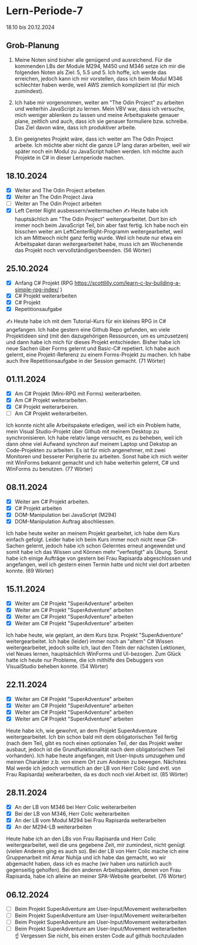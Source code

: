 # Lern-Periode-7


18.10 bis 20.12.2024

## Grob-Planung

1. Meine Noten sind bisher alle genügend und ausreichend. Für die kommenden LBs der Module M294, M450 und M346 setze ich mir die folgenden Noten als Ziel: 5, 5.5 und 5. Ich hoffe, ich werde das erreichen, jedoch kann ich mir vorstellen, dass ich beim Modul M346 schlechter haben werde, weil AWS ziemlich kompliziert ist (für mich zumindest).
  
2. Ich habe mir vorgenommen, weiter am "The Odin Project" zu arbeiten und weiterhin JavaScript zu lernen. Mein VBV war, dass ich versuche, mich weniger ablenken zu lassen und meine Arbeitspakete genauer plane, zeitlich und auch, dass ich sie genauer formuliere bzw. schreibe. Das Ziel davon wäre, dass ich produktiver arbeite.
  
3. Ein geeignetes Projekt wäre, dass ich weiter am The Odin Project arbeite. Ich möchte aber nicht die ganze LP lang daran arbeiten, weil wir später noch ein Modul zu JavaScript haben werden. Ich möchte auch Projekte in C# in dieser Lernperiode machen.
  

## 18.10.2024

- [x] Weiter and The Odin Project arbeiten
- [x] Weiter an The Odin Project Java
- [ ] Weiter an The Odin Project arbeiten
- [x] Left Center Right ausbessern/weitermachen
✍️ Heute habe ich hauptsächlich am "The Odin Project" weitergearbeitet. Dort bin ich immer noch beim JavaScript Teil, bin aber fast fertig. Ich habe noch ein bisschen weiter am LeftCenterRight-Programm weitergearbeitet, weil ich am Mittwoch nicht ganz fertig wurde. Weil ich heute nur etwa ein Arbeitspaket daran weitergearbeitet habe, muss ich am Wochenende das Projekt noch vervollständigen/beenden. (56 Wörter)

## 25.10.2024

- [x] Anfang C# Projekt (RPG https://scottlilly.com/learn-c-by-building-a-simple-rpg-index/ )
- [x] C# Projekt weiterarbeiten
- [x] C# Projekt
- [x] Repetitionsaufgabe

✍️ Heute habe ich mit dem Tutorial-Kurs für ein kleines RPG in C# angefangen. Ich habe gestern eine Github Repo gefunden, wo viele Projektideen sind (mit den dazugehörigen Ressourcen, um es umzusetzen) und dann habe ich mich für dieses Projekt entschieden. Bisher habe ich neue Sachen über Forms gelernt und Basic-C# repetiert. Ich habe auch gelernt, eine Projekt-Referenz zu einem Forms-Projekt zu machen. Ich habe auch Ihre Repetitionsaufgabe in der Session gemacht. (71 Wörter)

## 01.11.2024

- [x] Am C# Projekt (Mini-RPG mit Forms) weiterarbeiten.
- [x] Am C# Projekt weiterarbeiten.
- [x] C# Projekt weiterarbeiren.
- [ ] Am C# Projekt weiterarbeiten.

Ich konnte nicht alle Arbeitspakete erledigen, weil ich ein Problem hatte, mein Visual Studio-Projekt über Github mit meinem Desktop zu synchronisieren. Ich habe relativ lange versucht, es zu beheben, weil ich dann ohne viel Aufwand synchron auf meinem Laptop und Dekstop an Code-Projekten zu arbeiten. Es ist für mich angenehmer, mit zwei Monitoren und besserer Peripherie zu arbeiten.
Sonst habe ich mich weiter mit WinForms bekannt gemacht und ich habe weiterhin gelernt, C# und WinForms zu benutzen. (77 Wörter)

## 08.11.2024

- [x] Weiter am C# Projekt arbeiten.
- [x] C# Projekt arbeiten
- [x] DOM-Manipulation bei JavaScript (M294)
- [x] DOM-Manipulation Auftrag abschliessen.

Ich habe heute weiter an meinem Projekt gearbeitet, ich habe dem Kurs einfach gefolgt. 
Leider habe ich beim Kurs immer noch nicht neue C#-Sachen gelernt, jedoch habe ich schon Gelerntes erneut angewendet und somit habe ich das Wissen und Können mehr "verfestigt" als Übung. 
Sonst habe ich einige Aufträge von gestern bei Frau Rapisarda abgeschlossen und angefangen, weil ich gestern einen Termin hatte und nicht viel dort arbeiten konnte. (69 Wörter)

## 15.11.2024

- [x] Weiter am C# Projekt "SuperAdventure" arbeiten 
- [x] Weiter am C# Projekt "SuperAdventure" arbeiten 
- [x] Weiter am C# Projekt "SuperAdventure" arbeiten 
- [x] Weiter am C# Projekt "SuperAdventure" arbeiten

Ich habe heute, wie geplant, an dem Kurs bzw. Projekt "SuperAdventure" weitergearbeitet. Ich habe (leider) immer noch an "altem" C# Wissen weitergearbeitet, jedoch sollte ich, laut den Titeln der nächsten Lektionen, viel Neues lernen, hauptsächlich WinForms und UI-bezogen. Zum Glück hatte ich heute nur Probleme, die ich mithilfe des Debuggers von VisualStudio beheben konnte. (54 Wörter)

## 22.11.2024

- [x] Weiter am C# Projekt "SuperAdventure" arbeiten 
- [x] Weiter am C# Projekt "SuperAdventure" arbeiten 
- [x] Weiter am C# Projekt "SuperAdventure" arbeiten 
- [x] Weiter am C# Projekt "SuperAdventure" arbeiten

Heute habe ich, wie gewohnt, an dem Projekt SuperAdventure weitergearbeitet. Ich bin schon bald mit dem obligatorischen Teil fertig (nach dem Teil, gibt es noch einen optionalen Teil, der das Projekt weiter ausbaut, jedoch ist die Grundfunktionalität nach dem obligatorischem Teil vorhanden). Ich habe heute angefangen, mit User-Inputs umzugehen und meinen Charakter z.b. von einem Ort zum Anderen zu bewegen. Nächstes Mal werde ich jedoch vermutlich an der LB von Herr Colic (und evtl. von Frau Rapisarda) weiterarbeiten, da es doch noch viel Arbeit ist. (85 Wörter)

## 28.11.2024

- [x] An der LB von M346 bei Herr Colic weiterarbeiten
- [x] Bei der LB von M346, Herr Colic weiterarbeiten
- [x] An der LB vom Modul M294 bei Frau Rapisarda weiterarbeiten
- [x] An der M294-LB weiterarbeiten

Heute habe ich an den LBs von Frau Rapisarda und Herr Colic weitergearbeitet, weil die uns gegebene Zeit, mir zumindest, nicht genügt (vielen Anderen ging es auch so). Bei der LB von Herr Colic mache ich eine Gruppenarbeit mit Amar Nuhija und ich habe das gemacht, wo wir abgemacht haben, dass ich es mache (wir haben uns natürlich auch gegenseitig geholfen). Bei den anderen Arbeitspaketen, denen von Frau Rapisarda, habe ich alleine an meiner SPA-Website gearbeitet. (76 Wörter)

## 06.12.2024

- [ ] Beim Projekt SuperAdventure am User-Input/Movement weiterarbeiten
- [ ] Beim Projekt SuperAdventure am User-Input/Movement weiterarbeiten
- [ ]  Beim Projekt SuperAdventure am User-Input/Movement weiterarbeiten
- [ ]  Beim Projekt SuperAdventure am User-Input/Movement weiterarbeiten
☝️ Vergessen Sie nicht, bis einen ersten Code auf github hochzuladen

